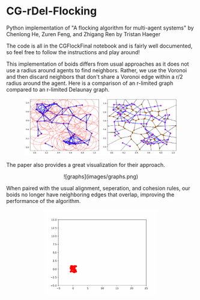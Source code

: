 # CG-rDel-Flocking
 Python implementation of "A flocking algorithm for multi-agent systems" by Chenlong He, Zuren Feng, and Zhigang Ren
by Tristan Haeger

The code is all in the CGFlockFinal notebook and is fairly well documented, so feel free to follow the instructions and play around!

This implementation of boids differs from usual approaches as it does not use a radius around agents to find neighbors. Rather, we use the Voronoi and then discard neighbors that don't share a Voronoi edge within a r/2 radius around the agent.
Here is a comparison of an r-limited graph compared to an r-limited Delaunay graph.
<p align="center">
  <img src="images/rlim.png" width=40% height=40%> <img src="images/rlimdel.png" width=40% height=40%>
</p>

The paper also provides a great visualization for their approach.
<p align="center">
  ![graphs](images/graphs.png)
</p>

When paired with the usual alignment, seperation, and cohesion rules, our boids no longer have neighboring edges that overlap, improving the performance of the algorithm.
<p align="center">
  <img src="images/boidsfinal.gif" margins="auto" width=60% height=60%>
</p>
